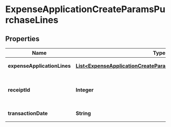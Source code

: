 

# ExpenseApplicationCreateParamsPurchaseLines


## Properties

Name | Type | Description | Notes
------------ | ------------- | ------------- | -------------
**expenseApplicationLines** | [**List&lt;ExpenseApplicationCreateParamsExpenseApplicationLines1&gt;**](ExpenseApplicationCreateParamsExpenseApplicationLines1.md) | 明細行一覧（配列） |  [optional]
**receiptId** | **Integer** | ファイルボックス（証憑ファイル）ID |  [optional]
**transactionDate** | **String** | 日付 (yyyy-mm-dd) |  [optional]



